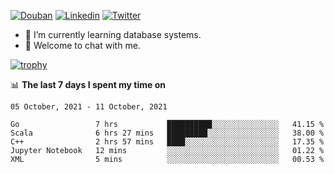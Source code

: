 
<p align="left">
<a href="https://www.douban.com/people/ixxchan"><img src="https://img.shields.io/badge/@ixxchan-007722?style=flat&logo=Douban&logoColor=white" alt="Douban" /></a> 
<a href="https://www.linkedin.com/in/xxchan/?locale=en_US"><img src="https://img.shields.io/badge/@xxchan-0073b1?style=flat&logo=LinkedIn&logoColor=white" alt="Linkedin" /></a> 
<a href="https://twitter.com/yayale_umi"><img src="https://img.shields.io/badge/@yayale__umi-1DA1F2?style=flat&logo=Twitter&logoColor=white" alt="Twitter"/></a>
</p>

- 🌱 I’m currently learning database systems.
- 💬 Welcome to chat with me.


[![trophy](https://github-profile-trophy.vercel.app/?username=xxchan&theme=flat&column=7)](https://github.com/xxchan)


📊 **The last 7 days I spent my time on** 

<!--START_SECTION:waka-->
```text
05 October, 2021 - 11 October, 2021

Go                 7 hrs           ██████████░░░░░░░░░░░░░░░   41.15 % 
Scala              6 hrs 27 mins   █████████░░░░░░░░░░░░░░░░   38.00 % 
C++                2 hrs 57 mins   ████░░░░░░░░░░░░░░░░░░░░░   17.35 % 
Jupyter Notebook   12 mins         ░░░░░░░░░░░░░░░░░░░░░░░░░   01.22 % 
XML                5 mins          ░░░░░░░░░░░░░░░░░░░░░░░░░   00.53 %
```
<!--END_SECTION:waka-->

<!--
**xxchan/xxchan** is a ✨ _special_ ✨ repository because its `README.md` (this file) appears on your GitHub profile.

Here are some ideas to get you started:

- 🔭 I’m currently working on ...
- 🌱 I’m currently learning ...
- 👯 I’m looking to collaborate on ...
- 🤔 I’m looking for help with ...
- 💬 Ask me about ...
- 📫 How to reach me: ...
- 😄 Pronouns: ...
- ⚡ Fun fact: ...
-->
